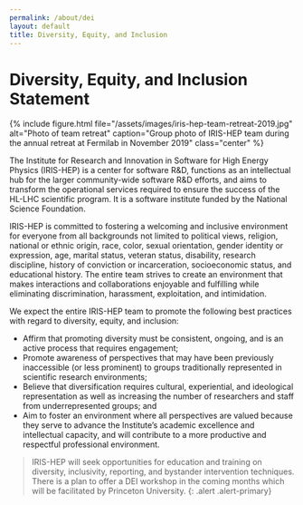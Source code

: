 ```yaml
---
permalink: /about/dei
layout: default
title: Diversity, Equity, and Inclusion
---
```


# Diversity, Equity, and Inclusion Statement

{% include figure.html
  file="/assets/images/iris-hep-team-retreat-2019.jpg"
  alt="Photo of team retreat"
  caption="Group photo of IRIS-HEP team during the annual retreat at Fermilab in November 2019"
  class="center"
%}

The Institute for Research and Innovation in Software for High Energy Physics
(IRIS-HEP) is a center for software R&D, functions as an intellectual hub for
the larger community-wide software R&D efforts, and aims to transform the
operational services required to ensure the success of the HL-LHC scientific
program. It is a software institute funded by the National Science Foundation.

IRIS-HEP is committed to fostering a welcoming and inclusive environment for
everyone from all backgrounds not limited to political views, religion,
national or ethnic origin, race, color, sexual orientation, gender identity or
expression, age, marital status, veteran status, disability, research
discipline, history of conviction or incarceration, socioeconomic status, and
educational history. The entire team strives to create an environment that
makes interactions and collaborations enjoyable and fulfilling while
eliminating discrimination, harassment, exploitation, and intimidation.

We expect the entire IRIS-HEP team to promote the following best practices with
regard to diversity, equity, and inclusion:

* Affirm that promoting diversity must be consistent, ongoing, and is an active
  process that requires engagement;
* Promote awareness of perspectives that may have been previously inaccessible
  (or less prominent) to groups traditionally represented in scientific
  research environments;
* Believe that diversification requires cultural, experiential, and ideological
  representation as well as increasing the number of researchers and staff from
  underrepresented groups; and
* Aim to foster an environment where all perspectives are valued because they
  serve to advance the Institute’s academic excellence and intellectual
  capacity, and will contribute to a more productive and respectful
  professional environment.



> IRIS-HEP will seek opportunities for education and training on diversity,
> inclusivity, reporting, and bystander intervention techniques. There is a plan
> to offer a DEI workshop in the coming months which will be facilitated by
> Princeton University.
{: .alert .alert-primary}

